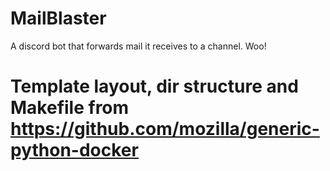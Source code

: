 # MailBlaster
A discord bot that forwards mail it receives to a channel.
Woo!

# Template layout, dir structure and Makefile from https://github.com/mozilla/generic-python-docker
